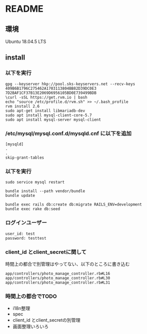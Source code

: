 # README

## 環境

Ubuntu 18.04.5 LTS

## install

### 以下を実行

```
gpg --keyserver hkp://pool.sks-keyservers.net --recv-keys 409B6B1796C275462A1703113804BB82D39DC0E3 7D2BAF1CF37B13E2069D6956105BD0E739499BDB
\curl -sSL https://get.rvm.io | bash
echo "source /etc/profile.d/rvm.sh" >> ~/.bash_profile
rvm install 2.6
sudo apt-get install libmariadb-dev
sudo apt install mysql-client-core-5.7
sudo apt install mysql-server mysql-client
````

### /etc/mysql/mysql.conf.d/mysqld.cnf に以下を追加

```
[mysqld]
.
.
skip-grant-tables
```
### 以下を実行

```
sudo service mysql restart

bundle install --path vendor/bundle
bundle update

bundle exec rails db:create db:migrate RAILS_ENV=development
bundle exec rake db:seed
```

### ログインユーザー
```
user_id: test
password: testtest
```

### client_id とclient_secretに関して
時間上の都合で別管理はやってない、以下のところに書き込む

```
app/controllers/photo_manage_controller.rb#L16
app/controllers/photo_manage_controller.rb#L30
app/controllers/photo_manage_controller.rb#L31
```

### 時間上の都合でTODO
* i18n整理
* spec
* client_id とclient_secretの別管理
* 画面整理いろいろ
